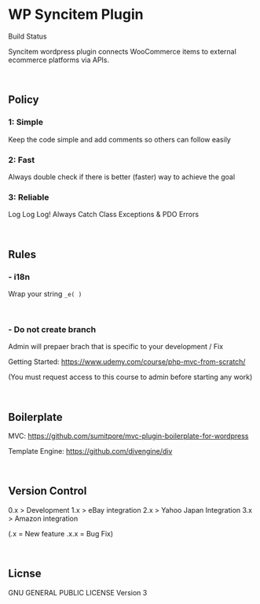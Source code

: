 WP Syncitem Plugin
==================

Build Status

Syncitem wordpress plugin connects WooCommerce items to external ecommerce platforms via APIs.

&nbsp;&nbsp;

Policy
------------

### 1: Simple

Keep the code simple and add comments so others can follow easily

### 2: Fast

Always double check if there is better (faster) way to achieve the goal

### 3: Reliable

Log Log Log! Always Catch Class Exceptions & PDO Errors

&nbsp;&nbsp;

Rules
----------------
### - i18n 

Wrap your string ```_e( )```

&nbsp;&nbsp;

### - Do not create branch

Admin will prepaer brach that is specific to your development / Fix


Getting Started:
https://www.udemy.com/course/php-mvc-from-scratch/

(You must request access to this course to admin before starting any work)

&nbsp;&nbsp;

Boilerplate
------------

MVC:
https://github.com/sumitpore/mvc-plugin-boilerplate-for-wordpress

Template Engine:
https://github.com/divengine/div

&nbsp;&nbsp;

Version Control
------------

0.x > Development
1.x > eBay integration
2.x > Yahoo Japan Integration
3.x > Amazon integration

(.x = New feature .x.x = Bug Fix)

&nbsp;&nbsp;

Licnse
------------

GNU GENERAL PUBLIC LICENSE Version 3
